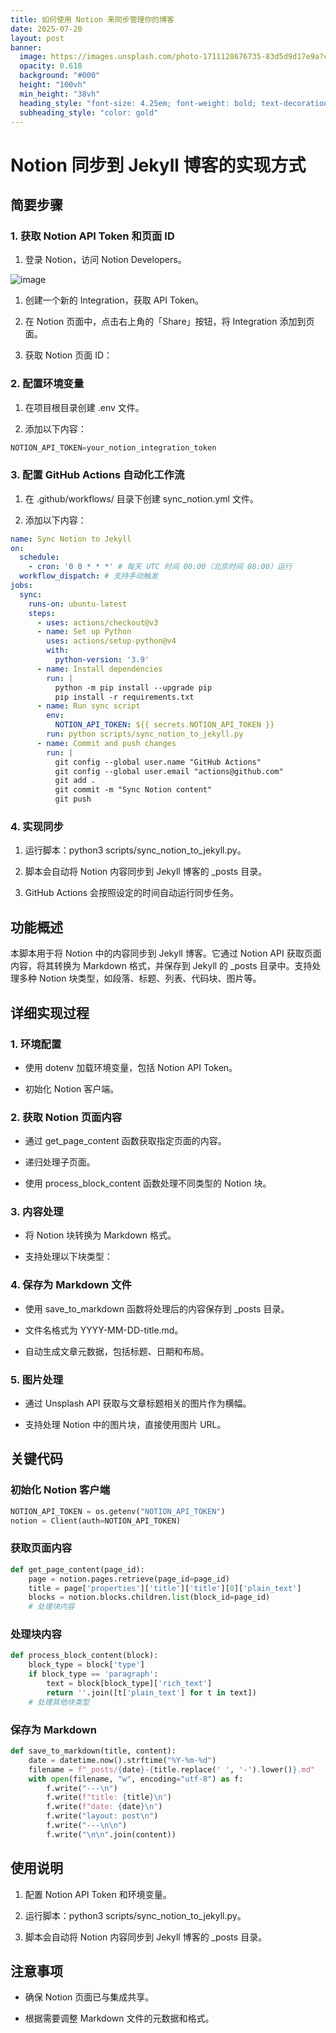 ```yaml
---
title: 如何使用 Notion 来同步管理你的博客
date: 2025-07-20
layout: post
banner:
  image: https://images.unsplash.com/photo-1711128676735-83d5d9d17e9a?crop=entropy&cs=tinysrgb&fit=max&fm=jpg&ixid=M3w2OTIwMzJ8MHwxfHJhbmRvbXx8fHx8fHx8fDE3NTMwMjExOTl8&ixlib=rb-4.1.0&q=80&w=1080
  opacity: 0.618
  background: "#000"
  height: "100vh"
  min_height: "38vh"
  heading_style: "font-size: 4.25em; font-weight: bold; text-decoration: underline"
  subheading_style: "color: gold"
---
```


# Notion 同步到 Jekyll 博客的实现方式

## 简要步骤

### 1. 获取 Notion API Token 和页面 ID

1. 登录 Notion，访问 Notion Developers。

![image](https://prod-files-secure.s3.us-west-2.amazonaws.com/a7a0cc5a-89b9-4cda-8686-1fba0ca52f40/d19c1afe-dea5-4312-9333-786b0ba83054/image.png?X-Amz-Algorithm=AWS4-HMAC-SHA256&X-Amz-Content-Sha256=UNSIGNED-PAYLOAD&X-Amz-Credential=ASIAZI2LB466Z5L6H7MC%2F20250720%2Fus-west-2%2Fs3%2Faws4_request&X-Amz-Date=20250720T141959Z&X-Amz-Expires=3600&X-Amz-Security-Token=IQoJb3JpZ2luX2VjEKX%2F%2F%2F%2F%2F%2F%2F%2F%2F%2FwEaCXVzLXdlc3QtMiJIMEYCIQC%2FDjRYu%2B39apf9s4fcQdyDW2h79mlY1B4YlnENJ3iDJAIhAP6Cx7scfelJe1l3VmgVOIqvMJ5C2DBKfvfTAsWUKN7uKogECL7%2F%2F%2F%2F%2F%2F%2F%2F%2F%2FwEQABoMNjM3NDIzMTgzODA1IgyNmonJkan%2Bxh7IeSoq3ANPBRlftR6V0ohvTzJKK%2BF8ryM9e6x1abscIWtzPPcdCNCqntLMmYo0rXEaJXapDoQmqs6f49%2FteCMHw4pIXsMoG8Wv1Y7lXkBsfarrr70JHIu%2BSAfMCir95XBywOLT5iZ20frwie3CRI6ls1KmCk1OjAcwnHV%2BrRn24lrgtP5JANpTgfryShmWMvdc57y1fNY3eZA4%2BYKwepYWlqtRdre90CRjNp6yA%2FF9HrCQ%2FLcvwuMWCr7jzb%2FxKU5TAVO8u4Q1IHup%2FUlpDkCycmBoLoIeDt%2FooNDO8q6qJvKzkn8lVor7%2BXAFI%2FHs9ckrKGK5Kkk9R3MCbKrEOXJEKWl%2FWDQDUfMg0yl337PZ6MzulWMGOjMN6Qkeac7SLE%2BtpbTiIthylVEauGdqVx2n3a4xYl1GlK4mGHBxnODqgz9zq4eZoPKSkSFkx%2BVETFvJ2PByrcSqYOUK12ZaMLJTU5NC2T9ea7W6AtWc%2B7AwRrDBpEAbHAgVO1S6mHJGpH3VVli9GLn854rGuVzTM%2F0uDIBPsSp0wqglN7mMJg6kYP6hQRwRJEZvJh4x5XM%2B2p8c75EglWzD54bFEc9sUBGJe4BQjQ7aNrhCF%2FhgH%2Bp59iaTdyHP9MKBwP0ico7BMhemnDCf1%2FPDBjqkAVD%2BMzPvcT8eHLZ8nYBRMKOZm5hAgaP2S9j%2FfFAET7u0gqOLSVmHhOJC1iB44Wpnx9riBPhvVvjYKtPMEgfxMN3l2gTvnOcD0HKc1r8mJn534Rq13yltyR5UsxIWh0QlKtfitmMuw7CoBtBHAkUGn8R1ke%2FPhfzs5651INB9ed7kpZB%2F94%2FeSD9E%2BtwfM7BEfdrrOz%2FzpG1%2BO0MT0R%2BJc2JcvjjD&X-Amz-Signature=274b3bccb255f4f2c8dceeeb0b16e6e982553e1e5fd19685f23bc90839e3e1a3&X-Amz-SignedHeaders=host&x-amz-checksum-mode=ENABLED&x-id=GetObject)

1. 创建一个新的 Integration，获取 API Token。

1. 在 Notion 页面中，点击右上角的「Share」按钮，将 Integration 添加到页面。

1. 获取 Notion 页面 ID：


### 2. 配置环境变量

1. 在项目根目录创建 .env 文件。

1. 添加以下内容：

```javascript
NOTION_API_TOKEN=your_notion_integration_token
```

### 3. 配置 GitHub Actions 自动化工作流

1. 在 .github/workflows/ 目录下创建 sync_notion.yml 文件。

1. 添加以下内容：

```yaml
name: Sync Notion to Jekyll
on:
  schedule:
    - cron: '0 0 * * *' # 每天 UTC 时间 00:00（北京时间 08:00）运行
  workflow_dispatch: # 支持手动触发
jobs:
  sync:
    runs-on: ubuntu-latest
    steps:
      - uses: actions/checkout@v3
      - name: Set up Python
        uses: actions/setup-python@v4
        with:
          python-version: '3.9'
      - name: Install dependencies
        run: |
          python -m pip install --upgrade pip
          pip install -r requirements.txt
      - name: Run sync script
        env:
          NOTION_API_TOKEN: ${{ secrets.NOTION_API_TOKEN }}
        run: python scripts/sync_notion_to_jekyll.py
      - name: Commit and push changes
        run: |
          git config --global user.name "GitHub Actions"
          git config --global user.email "actions@github.com"
          git add .
          git commit -m "Sync Notion content"
          git push
```

### 4. 实现同步

1. 运行脚本：python3 scripts/sync_notion_to_jekyll.py。

1. 脚本会自动将 Notion 内容同步到 Jekyll 博客的 _posts 目录。

1. GitHub Actions 会按照设定的时间自动运行同步任务。

## 功能概述

本脚本用于将 Notion 中的内容同步到 Jekyll 博客。它通过 Notion API 获取页面内容，将其转换为 Markdown 格式，并保存到 Jekyll 的 _posts 目录中。支持处理多种 Notion 块类型，如段落、标题、列表、代码块、图片等。

## 详细实现过程

### 1. 环境配置

- 使用 dotenv 加载环境变量，包括 Notion API Token。

- 初始化 Notion 客户端。

### 2. 获取 Notion 页面内容

- 通过 get_page_content 函数获取指定页面的内容。

- 递归处理子页面。

- 使用 process_block_content 函数处理不同类型的 Notion 块。

### 3. 内容处理

- 将 Notion 块转换为 Markdown 格式。

- 支持处理以下块类型：


### 4. 保存为 Markdown 文件

- 使用 save_to_markdown 函数将处理后的内容保存到 _posts 目录。

- 文件名格式为 YYYY-MM-DD-title.md。

- 自动生成文章元数据，包括标题、日期和布局。

### 5. 图片处理

- 通过 Unsplash API 获取与文章标题相关的图片作为横幅。

- 支持处理 Notion 中的图片块，直接使用图片 URL。

## 关键代码

### 初始化 Notion 客户端

```python
NOTION_API_TOKEN = os.getenv("NOTION_API_TOKEN")
notion = Client(auth=NOTION_API_TOKEN)
```

### 获取页面内容

```python
def get_page_content(page_id):
    page = notion.pages.retrieve(page_id=page_id)
    title = page['properties']['title']['title'][0]['plain_text']
    blocks = notion.blocks.children.list(block_id=page_id)
    # 处理块内容
```

### 处理块内容

```python
def process_block_content(block):
    block_type = block['type']
    if block_type == 'paragraph':
        text = block[block_type]['rich_text']
        return ''.join([t['plain_text'] for t in text])
    # 处理其他块类型
```

### 保存为 Markdown

```python
def save_to_markdown(title, content):
    date = datetime.now().strftime("%Y-%m-%d")
    filename = f"_posts/{date}-{title.replace(' ', '-').lower()}.md"
    with open(filename, "w", encoding="utf-8") as f:
        f.write("---\n")
        f.write(f"title: {title}\n")
        f.write(f"date: {date}\n")
        f.write("layout: post\n")
        f.write("---\n\n")
        f.write("\n\n".join(content))
```

## 使用说明

1. 配置 Notion API Token 和环境变量。

1. 运行脚本：python3 scripts/sync_notion_to_jekyll.py。

1. 脚本会自动将 Notion 内容同步到 Jekyll 博客的 _posts 目录。

## 注意事项

- 确保 Notion 页面已与集成共享。

- 根据需要调整 Markdown 文件的元数据和格式。